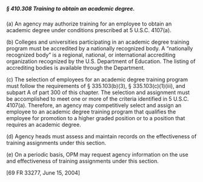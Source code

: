 ##### § 410.308 Training to obtain an academic degree. #####

(a) An agency may authorize training for an employee to obtain an academic degree under conditions prescribed at 5 U.S.C. 4107(a).

(b) Colleges and universities participating in an academic degree training program must be accredited by a nationally recognized body. A “nationally recognized body” is a regional, national, or international accrediting organization recognized by the U.S. Department of Education. The listing of accrediting bodies is available through the Department.

(c) The selection of employees for an academic degree training program must follow the requirements of § 335.103(b)(3), § 335.103(c)(1)(iii), and subpart A of part 300 of this chapter. The selection and assignment must be accomplished to meet one or more of the criteria identified in 5 U.S.C. 4107(a). Therefore, an agency may competitively select and assign an employee to an academic degree training program that qualifies the employee for promotion to a higher graded position or to a position that requires an academic degree.

(d) Agency heads must assess and maintain records on the effectiveness of training assignments under this section.

(e) On a periodic basis, OPM may request agency information on the use and effectiveness of training assignments under this section.

[69 FR 33277, June 15, 2004]